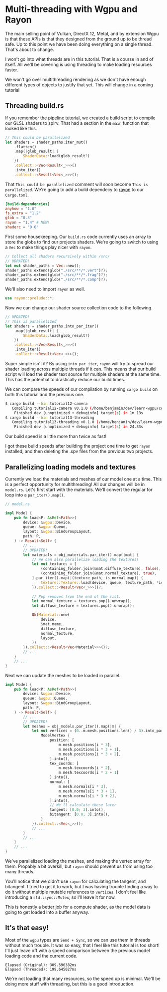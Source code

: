 # Multi-threading with Wgpu and Rayon

The main selling point of Vulkan, DirectX 12, Metal, and by extension Wgpu is that these APIs is that they designed from the ground up to be thread safe. Up to this point we have been doing everything on a single thread. That's about to change.

<div class="note">

I won't go into what threads are in this tutorial. That is a course in and of itself. All we'll be covering is using threading to make loading resources faster.

We won't go over multithreading rendering as we don't have enough different types of objects to justify that yet. This will change in a coming tutorial

</div>

## Threading build.rs

If you remember [the pipeline tutorial](../../beginner/tutorial3-pipeline), we created a build script to compile our GLSL shaders to spirv. That had a section in the `main` function that looked like this.

```rust
// This could be parallelized
let shaders = shader_paths.iter_mut()
    .flatten()
    .map(|glob_result| {
        ShaderData::load(glob_result?)
    })
    .collect::<Vec<Result<_>>>()
    .into_iter()
    .collect::<Result<Vec<_>>>();
```

That `This could be parallelized` comment will soon become `This is parallelized`. We're going to add a build dependecy to [rayon](https://docs.rs/rayon) to our `Cargo.toml`.

```toml
[build-dependencies]
anyhow = "1.0"
fs_extra = "1.2"
glob = "0.3"
rayon = "1.4" # NEW!
shaderc = "0.6"
```

First some housekeeping. Our `build.rs` code currently uses an array to store the globs to find our projects shaders. We're going to switch to using a `Vec` to make things play nicer with `rayon`.

```rust
// Collect all shaders recursively within /src/
// UDPATED!
let mut shader_paths = Vec::new();
shader_paths.extend(glob("./src/**/*.vert")?);
shader_paths.extend(glob("./src/**/*.frag")?);
shader_paths.extend(glob("./src/**/*.comp")?);
```

We'll also need to import `rayon` as well.

```rust
use rayon::prelude::*;
```

Now we can change our shader source collection code to the following.

```rust
// UPDATED!
// This is parallelized
let shaders = shader_paths.into_par_iter()
    .map(|glob_result| {
        ShaderData::load(glob_result?)
    })
    .collect::<Vec<Result<_>>>()
    .into_iter()
    .collect::<Result<Vec<_>>>();
```

Super simple isn't it? By using `into_par_iter`, `rayon` will try to spread our shader loading across multiple threads if it can. This means that our build script will load the shader text source for multiple shaders at the same time. This has the potential to drastically reduce our build times. 

We can compare the speeds of our compilation by running `cargo build` on both this tutorial and the previous one.

```bash
$ cargo build --bin tutorial12-camera
   Compiling tutorial12-camera v0.1.0 (/home/benjamin/dev/learn-wgpu/code/intermediate/tutorial12-camera)
    Finished dev [unoptimized + debuginfo] target(s) in 1m 13s
$ cargo build --bin tutorial13-threading
   Compiling tutorial13-threading v0.1.0 (/home/benjamin/dev/learn-wgpu/code/intermediate/tutorial13-threading)
    Finished dev [unoptimized + debuginfo] target(s) in 24.33s
```

Our build speed is a little more than twice as fast!

<div class="note">

I got these build speeds after building the project one time to get `rayon` installed, and then deleting the .spv files from the previous two projects.

</div>

## Parallelizing loading models and textures

Currently we load the materials and meshes of our model one at a time. This is a perfect opportunity for multithreading! All our changes will be in `model.rs`. Let's first start with the materials. We'll convert the regular for loop into a `par_iter().map()`.

```rust
// model.rs

impl Model {
    pub fn load<P: AsRef<Path>>(
        device: &wgpu::Device,
        queue: &wgpu::Queue,
        layout: &wgpu::BindGroupLayout,
        path: P,
    ) -> Result<Self> {
        // ...
        // UPDATED!
        let materials = obj_materials.par_iter().map(|mat| {
            // We can also parallelize loading the textures!
            let mut textures = [
                (containing_folder.join(&mat.diffuse_texture), false),
                (containing_folder.join(&mat.normal_texture), true),
            ].par_iter().map(|(texture_path, is_normal_map)| {
                texture::Texture::load(device, queue, texture_path, *is_normal_map)
            }).collect::<Result<Vec<_>>>()?;
            
            // Pop removes from the end of the list.
            let normal_texture = textures.pop().unwrap();
            let diffuse_texture = textures.pop().unwrap();

            Ok(Material::new(
                device,
                &mat.name,
                diffuse_texture,
                normal_texture,
                layout,
            ))
        }).collect::<Result<Vec<Material>>>()?;
        // ...
    }
    // ...
}
```

Next we can update the meshes to be loaded in parallel.

```rust
impl Model {
    pub fn load<P: AsRef<Path>>(
        device: &wgpu::Device,
        queue: &wgpu::Queue,
        layout: &wgpu::BindGroupLayout,
        path: P,
    ) -> Result<Self> {
        // ...
        // UPDATED!
        let meshes = obj_models.par_iter().map(|m| {
            let mut vertices = (0..m.mesh.positions.len() / 3).into_par_iter().map(|i| {
                ModelVertex {
                    position: [
                        m.mesh.positions[i * 3],
                        m.mesh.positions[i * 3 + 1],
                        m.mesh.positions[i * 3 + 2],
                    ].into(),
                    tex_coords: [
                        m.mesh.texcoords[i * 2], 
                        m.mesh.texcoords[i * 2 + 1]
                    ].into(),
                    normal: [
                        m.mesh.normals[i * 3],
                        m.mesh.normals[i * 3 + 1],
                        m.mesh.normals[i * 3 + 2],
                    ].into(),
                    // We'll calculate these later
                    tangent: [0.0; 3].into(),
                    bitangent: [0.0; 3].into(),
                }
            }).collect::<Vec<_>>();
            // ...
        }
        // ...
    }
    // ...
}
```

We've parallelized loading the meshes, and making the vertex array for them. Propably a bit overkill, but `rayon` should prevent us from using too many threads.

<div class="note">

You'll notice that we didn't use `rayon` for calculating the tangent, and bitangent. I tried to get it to work, but I was having trouble finding a way to do it without multiple mutable references to `vertices`. I don't feel like introducing a `std::sync::Mutex`, so I'll leave it for now.

This is honestly a better job for a compute shader, as the model data is going to get loaded into a buffer anyway.

</div>

## It's that easy!

Most of the `wgpu` types are `Send + Sync`, so we can use them in threads without much trouble. It was so easy, that I feel like this tutorial is too short! I'll just leave off with a speed comparison between the previous model loading code and the current code.

```
Elapsed (Original): 309.596382ms
Elapsed (Threaded): 199.645027ms
```

We're not loading that many resources, so the speed up is minimal. We'll be doing more stuff with threading, but this is a good introduction.

<AutoGithubLink/>